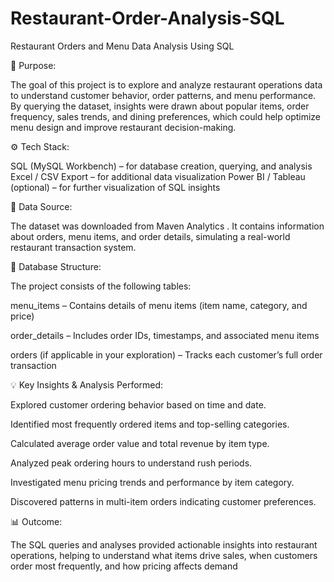 # Restaurant-Order-Analysis-SQL
Restaurant Orders and Menu Data Analysis Using SQL

🎯 Purpose:

The goal of this project is to explore and analyze restaurant operations data to understand customer behavior, order patterns, and menu performance. By querying the dataset, insights were drawn about popular items, order frequency, sales trends, and dining preferences, which could help optimize menu design and improve restaurant decision-making.

⚙️ Tech Stack:

SQL (MySQL Workbench) – for database creation, querying, and analysis
Excel / CSV Export – for additional data visualization 
Power BI / Tableau (optional) – for further visualization of SQL insights

📂 Data Source:

The dataset was downloaded from Maven Analytics
.
It contains information about orders, menu items, and order details, simulating a real-world restaurant transaction system.

🧩 Database Structure:

The project consists of the following tables:

menu_items – Contains details of menu items (item name, category, and price)

order_details – Includes order IDs, timestamps, and associated menu items

orders (if applicable in your exploration) – Tracks each customer’s full order transaction

💡 Key Insights & Analysis Performed:

Explored customer ordering behavior based on time and date.

Identified most frequently ordered items and top-selling categories.

Calculated average order value and total revenue by item type.

Analyzed peak ordering hours to understand rush periods.

Investigated menu pricing trends and performance by item category.

Discovered patterns in multi-item orders indicating customer preferences.

📊 Outcome:

The SQL queries and analyses provided actionable insights into restaurant operations, helping to understand what items drive sales, when customers order most frequently, and how pricing affects demand
